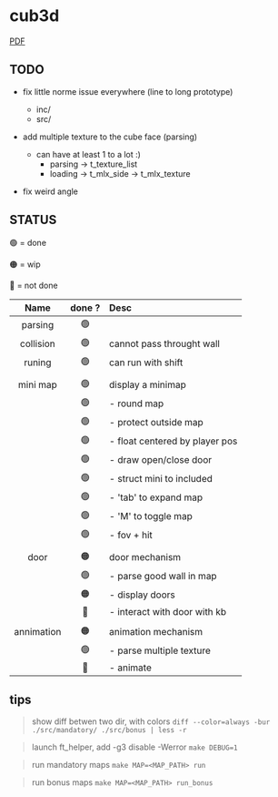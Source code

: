 # cub3d

[PDF](https://cdn.intra.42.fr/pdf/pdf/68043/en.subject.pdf)

## TODO

- fix little norme issue everywhere (line to long prototype)
  - inc/
  - src/
- add multiple texture to the cube face (parsing)
  - can have at least 1 to a lot :)
    - parsing -> t_texture_list
    - loading -> t_mlx_side -> t_mlx_texture

- fix weird angle

## STATUS

:green_circle:	= done

:orange_circle:	= wip

:red_circle:	= not done

|Name      |done ?         | Desc                         |
|:--------:|:-------------:|:-----------------------------|
|parsing   |:green_circle: |                              |
|collision |:green_circle: |cannot pass throught wall     |
|runing    |:green_circle: |can run with shift            |
|          |               |                              |
|mini map  |:green_circle: |display a minimap             |
|          |:green_circle: |- round map                   |
|          |:green_circle: |- protect outside map         |
|          |:green_circle: |- float centered by player pos|
|          |:green_circle: |- draw open/close door        |
|          |:green_circle: |- struct mini to included     |
|          |:green_circle: |- 'tab' to expand map         |
|          |:green_circle: |- 'M' to toggle map           |
|          |:green_circle: |- fov + hit                   |
|          |               |                              |
|door      |:orange_circle:|door mechanism                |
|          |:green_circle: |- parse good wall in map      |
|          |:orange_circle:|- display doors               |
|          |:red_circle:   |- interact with door with kb  |
|          |               |                              |
|annimation|:orange_circle:|animation mechanism           |
|          |:green_circle: |- parse multiple texture      |
|          |:red_circle:   |- animate                     |

## tips

> show diff betwen two dir, with colors
`diff --color=always -bur ./src/mandatory/ ./src/bonus | less -r`

> launch ft_helper, add -g3 disable -Werror
`make DEBUG=1`

> run mandatory maps
`make MAP=<MAP_PATH> run`

> run bonus maps
`make MAP=<MAP_PATH> run_bonus`
